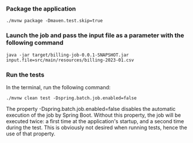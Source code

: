 ### Package the application

`./mvnw package -Dmaven.test.skip=true`

### Launch the job and pass the input file as a parameter with the following command

`java -jar target/billing-job-0.0.1-SNAPSHOT.jar input.file=src/main/resources/billing-2023-01.csv`

### Run the tests

In the terminal, run the following command:

`./mvnw clean test -Dspring.batch.job.enabled=false`

The property -Dspring.batch.job.enabled=false disables the automatic execution of the job by Spring Boot. Without this property, the job will be executed twice: a first time at the application's startup, and a second time during the test. This is obviously not desired when running tests, hence the use of that property.